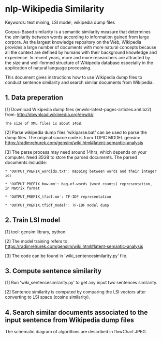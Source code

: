 # nlp-Wikipedia Similarity
Keywords: text mining, LSI model, wikipedia dump files

  Corpus-Based similarity is a semantic similarity measure that determines the similarity between words according to information gained from large corpora. As the largest knowledge repository on the Web, Wikipedia provides a large number of documents with more natural concepts because all the context are defined by humans with their background knowledge and experience. In recent years, more and more researchers are attracted by the size and well-formed structure of Wikipedia database especially in the application of natural language processing. 

  This document gives instructions how to use Wikipedia dump files to conduct sentence similarity and search similar documents from Wikipedia.

## 1. Data preperation

[1] Download Wikipedia dump files (enwiki-latest-pages-articles.xml.bz2) from: http://download.wikimedia.org/enwiki/ 
    
    The size of XML files is about 14GB.

[2] Parse wikipedia dump files 'wikiparse.bat' can be used to parse the dump files.
    The original source code is from TOPIC MODEL gensim: https://radimrehurek.com/gensim/wiki.html#latent-semantic-analysis

[3] The parse process may need around 14hrs, which depends on your computer. Need 35GB to store the parsed documents. The parsed documents includde:

    * 'OUTPUT_PREFIX_wordids.txt': mapping between words and their integer ids
    
    * 'OUTPUT_PREFIX_bow.mm': bag-of-words (word counts) representation, in Matrix format
    
    * 'OUTPUT_PREFIX_tfidf.mm': TF-IDF representation
    
    * 'OUTPUT_PREFIX.tfidf_model': TF-IDF model dump

## 2. Train LSI model

[1] tool: gensim library, python.

[2] The model training refers to: https://radimrehurek.com/gensim/wiki.html#latent-semantic-analysis

[3] The code can be found in 'wiki_sentencesimilarity.py' file.

## 3. Compute sentence similarity

[1] Run 'wiki_sentencesimilarity.py' to get any input two sentences similarity.

[2] Sentence similarity is computed by comparing the LSI vectors after converting to LSI space (cosine similarity).

## 4. Search similar documents associated to the input sentence from Wikipedia dump files

The schematic diagram of algorithms are described in flowChart.JPEG.
